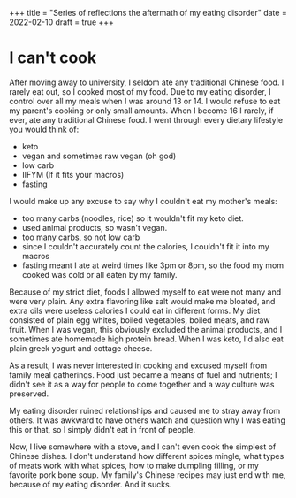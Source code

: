 +++
title = "Series of reflections the aftermath of my eating disorder"
date = 2022-02-10
draft = true
+++

# I can't cook
After moving away to university, I seldom ate any traditional Chinese food. I rarely eat out, so I cooked most of my food. Due to my eating disorder, I control over all my meals when I was around 13 or 14. I would refuse to eat my parent's cooking or only small amounts. When I become 16 I rarely, if ever, ate any traditional Chinese food. I went through every dietary lifestyle you would think of:

- keto
- vegan and sometimes raw vegan (oh god)
- low carb
- IIFYM (If it fits your macros)
- fasting

I would make up any excuse to say why I couldn't eat my mother's meals:
- too many carbs (noodles, rice) so it wouldn't fit my keto diet.
- used animal products, so wasn't vegan.
- too many carbs, so not low carb
- since I couldn't accurately count the calories, I couldn't fit it into my macros
- fasting meant I ate at weird times like 3pm or 8pm, so the food my mom cooked was cold or all eaten by my family.

Because of my strict diet, foods I allowed myself to eat were not many and were very plain. Any extra flavoring like salt would make me bloated, and extra oils were useless calories I could eat in different forms. My diet consisted of plain egg whites, boiled vegetables, boiled meats, and raw fruit. When I was vegan, this obviously excluded the animal products, and I sometimes ate homemade high protein bread. When I was keto, I'd also eat plain greek yogurt and cottage cheese.

As a result, I was never interested in cooking and excused myself from family meal gatherings. Food just became a means of fuel and nutrients; I didn't see it as a way for people to come together and a way culture was preserved. 

My eating disorder ruined relationships and caused me to stray away from others. It was awkward to have others watch and question why I was eating this or that, so I simply didn't eat in front of people.

Now, I live somewhere with a stove, and I can't even cook the simplest of Chinese dishes. I don't understand how different spices mingle, what types of meats work with what spices, how to make dumpling filling, or my favorite pork bone soup. My family's Chinese recipes may just end with me, because of my eating disorder. And it sucks. 
